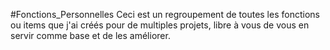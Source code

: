 #Fonctions_Personnelles
Ceci est un regroupement de toutes les fonctions ou items que j'ai créés pour de multiples projets, libre à vous de vous en servir comme base et de les améliorer.

